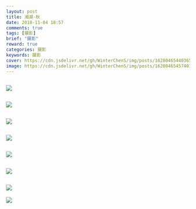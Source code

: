 ```yaml
---
layout: post
title: 湘湖-秋
date: 2018-11-04 18:57
comments: true
tags: [摄影]
brief: "摄影"
reward: true
categories: 摄影
keywords: 摄影
cover: https://cdn.jsdelivr.net/gh/WinterChenS/img/posts/1628046544036507.jpg
image: https://cdn.jsdelivr.net/gh/WinterChenS/img/posts/1628046545740180.jpg
---
```


![](https://cdn.jsdelivr.net/gh/WinterChenS/img/posts/1628046547438366.jpg)
---

![](https://cdn.jsdelivr.net/gh/WinterChenS/img/posts/1628046549155172.jpg)
---

![](https://cdn.jsdelivr.net/gh/WinterChenS/img/posts/1628046550627248.jpg)
---

![](https://cdn.jsdelivr.net/gh/WinterChenS/img/posts/1628046551404218.jpg)
---

![](https://cdn.jsdelivr.net/gh/WinterChenS/img/posts/1628046552038034.jpg)
---

![](https://cdn.jsdelivr.net/gh/WinterChenS/img/posts/1628046689026348.jpg)
---

![](https://cdn.jsdelivr.net/gh/WinterChenS/img/posts/1628046690752476.jpg)
---

![](https://cdn.jsdelivr.net/gh/WinterChenS/img/posts/1628046553938162.jpg)

